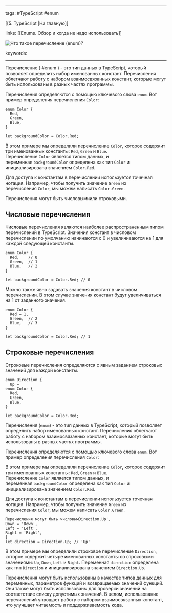 ____

tags: #TypeScript #enum 

[[5. TypeScript |На главную]]

links: [[Enums. Обзор и когда не надо использовать]]

![Что такое перечисление (`enum`)?](https://youtu.be/VYQl2GhbCUs?t=168)

keywords:

_____

Перечисление ( #enum ) - это тип данных в TypeScript, который позволяет определить набор именованных констант. Перечисления облегчают работу с набором взаимосвязанных констант, которые могут быть использованы в разных частях программы.

Перечисления определяются с помощью ключевого слова `enum`. Вот пример определения перечисления `Color`:

```
enum Color {
  Red,
  Green,
  Blue,
}

let backgroundColor = Color.Red;
```

В этом примере мы определили перечисление `Color`, которое содержит три именованных константы: `Red`, `Green` и `Blue`. Перечисление `Color` является типом данных, и переменная `backgroundColor` определена как тип `Color` и инициализирована значением `Color.Red`.

Для доступа к константам в перечислении используется точечная нотация. Например, чтобы получить значение `Green` из перечисления `Color`, мы можем написать `Color.Green`.

Перечисления могут быть числовымиили строковыми.

## Числовые перечисления

Числовые перечисления являются наиболее распространенным типом перечислений в TypeScript. Значения констант в числовом перечислении по умолчанию начинаются с 0 и увеличиваются на 1 для каждой следующей константы.

```
enum Color {
  Red,    // 0
  Green,  // 1
  Blue,   // 2
}

let backgroundColor = Color.Red; // 0
```

Можно также явно задавать значения констант в числовом перечислении. В этом случае значения констант будут увеличиваться на 1 от заданного значения.

```
enum Color {
  Red = 1,
  Green,  // 2
  Blue,   // 3
}

let backgroundColor = Color.Red; // 1
```

## Строковые перечисления

Строковые перечисления определяются с явным заданием строковых значений для каждой константы.

````
enum Direction {
  Up = 
enum Color {
  Red,
  Green,
  Blue,
}

let backgroundColor = Color.Red;
````

Перечисления (`enum`) - это тип данных в TypeScript, который позволяет определить набор именованных констант. Перечисления облегчают работу с набором взаимосвязанных констант, которые могут быть использованы в разных частях программы.

Перечисления определяются с помощью ключевого слова `enum`. Вот пример определения перечисления `Color`:

В этом примере мы определили перечисление `Color`, которое содержит три именованных константы: `Red`, `Green` и `Blue`. Перечисление `Color` является типом данных, и переменная `backgroundColor` определена как тип `Color` и инициализирована значением `Color.Red`.

Для доступа к константам в перечислении используется точечная нотация. Например, чтобы получить значение `Green` из перечисления `Color`, мы можем написать `Color.Green`.

~~~
Перечисления могут быть числовымDirection.Up',  
Down = 'Down',  
Left = 'Left',  
Right = 'Right',  
}
let direction = Direction.Up; // 'Up'
~~~

В этом примере мы определили строковое перечисление `Direction`, которое содержит четыре именованных константы со строковыми значениями: `Up`, `Down`, `Left` и `Right`. Переменная `direction` определена как тип `Direction` и инициализирована значением `Direction.Up`.

Перечисления могут быть использованы в качестве типов данных для переменных, параметров функций и возвращаемых значений функций. Они также могут быть использованы для проверки значений на соответствие списку допустимых значений. В целом, использование перечислений упрощает работу с набором взаимосвязанных констант, что улучшает читаемость и поддерживаемость кода.
